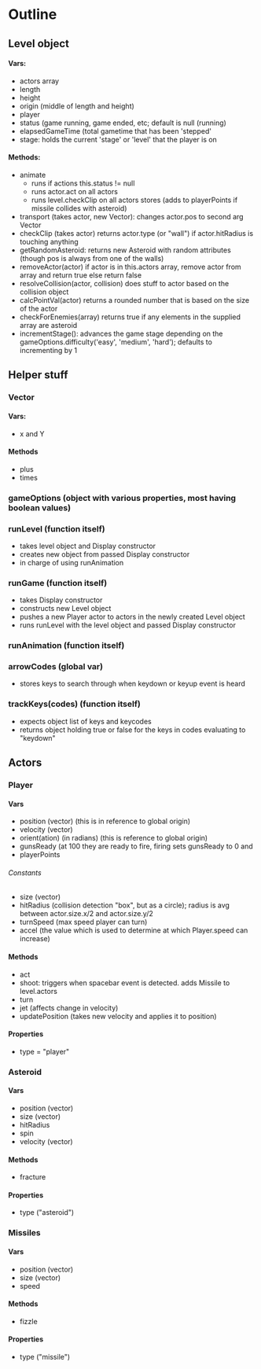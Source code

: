 # Outline
## Level object
#### Vars:
* actors array
* length
* height
* origin (middle of length and height)
* player
* status (game running, game ended, etc; default is null (running)
* elapsedGameTime (total gametime that has been 'stepped'
* stage: holds the current 'stage' or 'level' that the player is on
#### Methods:
* animate  
  * runs if actions this.status != null
  * runs actor.act on all actors
  * runs level.checkClip on all actors stores (adds to playerPoints if missile collides with asteroid)
* transport (takes actor, new Vector): changes actor.pos to second arg Vector
* checkClip (takes actor) returns actor.type (or "wall") if actor.hitRadius is touching anything   
* getRandomAsteroid: returns new Asteroid with random attributes (though pos is always from one of the walls)
* removeActor(actor) if actor is in this.actors array, remove actor from array and return true else return false
* resolveCollision(actor, collision) does stuff to actor based on the collision object
* calcPointVal(actor) returns a rounded number that is based on the size of the actor
* checkForEnemies(array) returns true if any elements in the supplied array are asteroid
* incrementStage(): advances the game stage depending on the gameOptions.difficulty('easy', 'medium', 'hard'); defaults to incrementing by 1

## Helper stuff
### Vector
#### Vars:
* x and Y
#### Methods
* plus
* times
### gameOptions (object with various properties, most having boolean values)

### runLevel (function itself)
* takes level object and Display constructor
* creates new object from passed Display constructor
* in charge of using runAnimation

### runGame (function itself)
* takes Display constructor
* constructs new Level object 
* pushes a new Player actor to actors in the newly created Level object
* runs runLevel with the level object and passed Display constructor


### runAnimation (function itself)
### arrowCodes (global var)
* stores keys to search through when keydown or keyup event is heard
### trackKeys(codes) (function itself)
* expects object list of keys and keycodes
* returns object holding true or false for the keys in codes evaluating to "keydown"

## Actors

### Player
#### Vars
* position (vector) (this is in reference to global origin)
* velocity (vector) 
* orient(ation) (in radians) (this is reference to global origin)
* gunsReady (at 100 they are ready to fire, firing sets gunsReady to 0 and 
* playerPoints
###### Constants
* size (vector)
* hitRadius (collision detection "box", but as a circle); radius is avg between actor.size.x/2 and actor.size.y/2
* turnSpeed (max speed player can turn)
* accel (the value which is used to determine at which Player.speed can increase)
#### Methods
* act
* shoot: triggers when spacebar event is detected. adds Missile to level.actors
* turn
* jet (affects change in velocity)
* updatePosition (takes new velocity and applies it to position)
#### Properties
* type = "player"

### Asteroid
#### Vars
* position (vector)
* size (vector)
* hitRadius
* spin 
* velocity (vector)
#### Methods
* fracture
#### Properties
* type ("asteroid")

### Missiles
#### Vars
* position (vector)
* size (vector)
* speed
#### Methods
* fizzle
#### Properties
* type ("missile")

